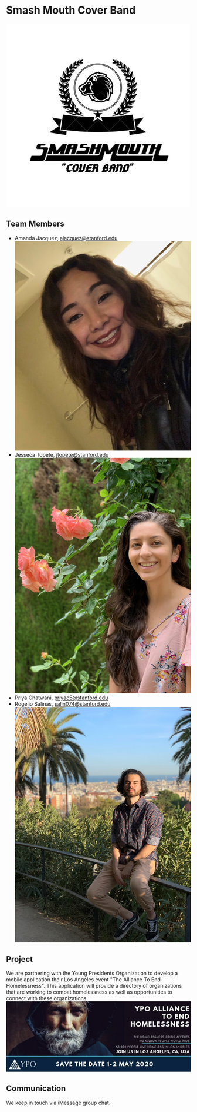 # Smash Mouth Cover Band 
![](/images/Logo.jpeg)

## Team Members
* Amanda Jacquez, ajacquez@stanford.edu
![](/images/Amanda.jpeg)
* Jesseca Topete, jtopete@stanford.edu
![](/images/IMG_2132.jpeg)
* Priya Chatwani, priyac5@stanford.edu
* Rogelio Salinas, salin074@stanford.edu
![](/images/IMG_1128.jpg)

## Project
We are partnering with the Young Presidents Organization to develop a mobile application their Los Angeles event "The Alliance To End Homelessness". This application will provide a directory of organizations that are working to combat homelessness as well as opportunities to connect with these organizations.
![](/images/Homelessness.png)

## Communication
We keep in touch via iMessage group chat.
